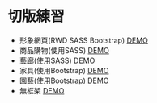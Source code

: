 # 切版練習

* 形象網頁(RWD SASS Bootstrap) [DEMO](https://raindot.github.io/layout/Clover_T6/index.html)
* 商品購物(使用SASS) [DEMO](https://raindot.github.io/layout/Clover_T7/index.html)
* 藝廊(使用SASS) [DEMO](https://raindot.github.io/layout/Clover-T5/index.html)
* 家具(使用Bootstrap) [DEMO](https://raindot.github.io/layout/Clover_T4/index.html)
* 園藝(使用Bootstrap) [DEMO](https://raindot.github.io/layout/Clover_T3/index.html)
* 無框架 [DEMO](https://raindot.github.io/layout/Clover_T2/index.html)
